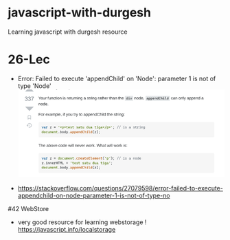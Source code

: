 # javascript-with-durgesh

Learning javascript with durgesh resource

# 26-Lec

- Error: Failed to execute 'appendChild' on 'Node': parameter 1 is not of type 'Node'
  ![Alt Text](error.png)

- https://stackoverflow.com/questions/27079598/error-failed-to-execute-appendchild-on-node-parameter-1-is-not-of-type-no

#42 WebStore
* very good resource for learning webstorage !
https://javascript.info/localstorage
